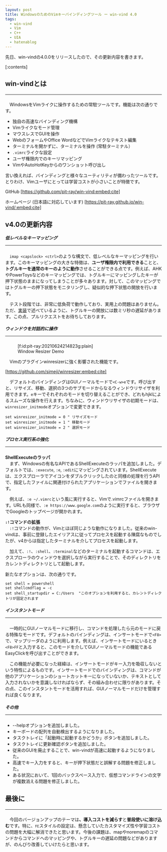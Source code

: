 ```yaml
---
layout: post
title: WindowsのためのVimキーバインディングツール ー win-vind 4.0
tags:
  - win-vind
  - Vim
  - C++
  - UIA
  - hatenablog
---
```


先日、win-vindの4.0.0をリリースしたので、その更新内容を書きます。

[:contents]

## win-vindとは <hr>  
　WindowsをVimライクに操作するための常駐ツールです。機能は次の通りです。

- 独自の高速なバインディング機構
- Vimライクなモード管理
- マウスレスでGUIを操作
- WebのフォームやOffice WordなどでVimライクなテキスト編集
- ターミナルを開かずに、ターミナルを操作 (常駐ターミナル）
- `.vimrc`ライクな設定
- ユーザ権限内でのキーリマッピング
- VimやAutoHotKeyからのワンショット呼び出し

言い換えれば、バインディングと様々なユーティリティが備わったツールです。とりわけ、Vimユーザにとっては学習コストが小さいことが特徴です。

GitHub
[https://github.com/pit-ray/win-vind:embed:cite]

ホームページ (日本語に対応しています)
[https://pit-ray.github.io/win-vind/:embed:cite]

## v4.0の更新内容
##### 低レベルなキーマッピング <hr>  
　`imap <capslock> <ctrl>`のような構文で、低レベルなキーマッピングを行います。このキーマッピングの大きな特徴は、<b>ユーザ権限内で利用できる</b>ことと、<b>トグルキーを通常のキーのように動作</b>させることができる点です。例えば、AHKやPowerToysなどのキーマッピングでは、トグルキーにマッピングしたキーが押下状態のままになってしまうことが多々あります。対して、このマッピングではトグルキーの押下状態をモニタリングし、疑似的な押下状態の開放を行います。

　テスト段階では、非常に低負荷で動作しており、実用上の問題はありません。ただ、<a href="https://github.com/pit-ray/win-vind/blob/master/core/src/key/key_absorber.cpp">実装</a>で述べているように、トグルキーの開放には数ミリ秒の遅延があります。この点、プルリクエストをお待ちしております。

##### ウィンドウを対話的に操作 <hr>
<figure class="figure-image figure-image-fotolife" title="Window Resizer Demo">[f:id:pit-ray:20210624214823g:plain]<figcaption>Window Resizer Demo</figcaption></figure>
　Vimのプラグインwinresizerに強く影響された機能です。

[https://github.com/simeji/winresizer:embed:cite]

　デフォルトのバインディングはGUIノーマルモードで`<C-w>e`です。呼び出すと、リサイズ、移動、選択の3つのサブモードからなるウィンドウリサイザを利用できます。`e`キーでそれぞれのモードを切り替えることができ、どれもhjklによるスムーズな操作を行えます。ちなみに、ウィンドウリサイザの初期モードは、`winresizer_initmode`オプションで変更できます。

```vim
set winresizer_initmode = 0 " リサイズモード
set winresizer_initmode = 1 " 移動モード
set winresizer_initmode = 2 " 選択モード
```

##### プロセス実行系の強化 <hr>
**ShellExecuteのラッパ**  
　まず、Windowsの有名なAPIであるShellExecuteのラッパを追加しました。デフォルトでは、`:execute`, `:e`, `:edit`にマッピングされています。ShellExecuteは、エクスプローラでアイコンをダブルクリックしたのと同様の処理を行うAPIで、指定したファイルに関連付けられたアプリケーションでファイルを開きます。

　例えば、`:e ~/.vimrc`という風に実行すると、Vimで.vimrcファイルを開きます。URLも同様で、`:e https://www.google.com`のように実行すると、ブラウザでGoogleのトップページが開かれます。

**`:!`コマンドの拡張**  
　`:!`コマンドの動作が、Vimとほぼ同じような動作になりました。従来のwin-vindは、事前に登録したエイリアスに従ってプロセスを起動する陳腐なものでしたが、v4からは指定したターミナルを介してプロセスを起動します。

　加えて、`:!`、`:shell`、`:terminal`などのターミナルを起動するコマンドは、エクスプローラのウィンドウを選択しながら実行することで、そのディレクトリをカレントディレクトリとして起動します。

新たなオプションは、次の通りです。

```vim
set shell = powershell
set shellcmdflag = -c
set shell_startupdir = C:/Users  "このオプションを利用すると、カレントディレクトリが固定されます
```

##### インスタントモード <hr>  
　一時的にGUIノーマルモードに移行し、コマンドを処理したら元のモードに戻る特殊なモードです。デフォルトのバインディングは、インサートモードで`<F8>`で、マップリーダのように利用します。例えば、インサートモードにいるとき`<F8>FF`と入力すると、このモードを介してGUIノーマルモードの機能であるEasyClickを呼び出すことができます。

　この機能が必要になった経緯は、インサートモードがキー入力を吸収しないという特性によるものです。インサートモードでのバインディングは、コマンドが他のアプリケーションのショートカットキーになっていないか、テキストとして入力されないかを意識しなければならず、その組み合わせに限りがあります。その点、このインスタントモードを活用すれば、GUIノーマルモードだけを管理すれば良くなります。

##### その他 <hr>
- --helpオプションを追加しました。
- キーボードの配列を自動検出するようになりました。
- タスクトレイに「起動時に起動するかどうか」ボタンを追加しました。
- タスクトレイに更新確認ボタンを追加しました。
- 従来のGUIを廃止することで、win-vindが高速に起動するようになりました。
- 高速でキー入力をすると、キーが押下状態だと誤解する問題を修正しました。
- ある状況において、1回のバックスペース入力で、仮想コマンドラインの文字が複数消える問題を修正しました。


## 最後に <hr>
　今回のバージョンアップのテーマは<b>、導入コストを減らす</b>と<b>普段使いに溶け込む</b>です。特に、rcスタイルの設定は、懸念していたカスタマイズ性や学習コストの問題を大幅に解消できたと思います。今後の課題は、mapやnoremapのコマンドからコマンドへのマッピングや、トグルキーの遅延の問題などがありますが、のんびり改善していけたらと思います。
